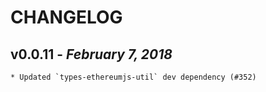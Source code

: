 # CHANGELOG

## v0.0.11 - _February 7, 2018_

    * Updated `types-ethereumjs-util` dev dependency (#352)
